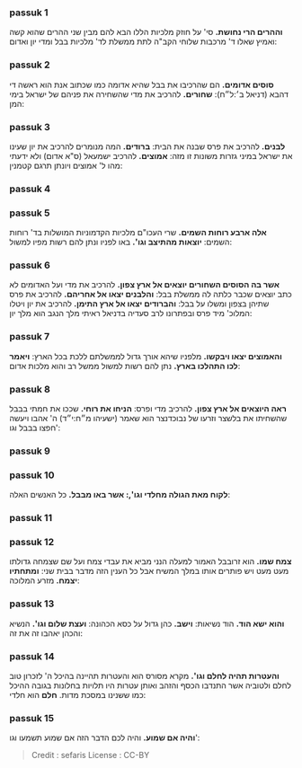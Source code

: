 
### passuk 1
<b>וההרים הרי נחושת.</b> סי' על חוזק מלכיות הללו הבא להם מבין שני ההרים שהוא קשה ואמיץ שאלו ד' מרכבות שלוחי הקב"ה לתת ממשלת לד' מלכיות בבל ומדי יון ואדום:

### passuk 2
<b>סוסים אדומים.</b> הם שהרכיבו את בבל שהיא אדומה כמו שכתוב אנת הוא ראשה די דהבא (דניאל ב׳:ל״ח):
<b>שחורים.</b> להרכיב את מדי שהשחירה את פניהם של ישראל בימי המן:

### passuk 3
<b>לבנים.</b> להרכיב את פרס שבנה את הבית:
<b>ברודים.</b> המה מנומרים להרכיב את יון שעינו את ישראל במיני גזרות משונות זו מזה:
<b>אמוצים.</b> להרכיב ישמעאל (ס"א אדום) ולא ידעתי מהו ל' אמוצים ויונתן תרגם קטמנין:

### passuk 4

### passuk 5
<b>אלה ארבע רוחות השמים.</b> שרי העכו"ם מלכיות הקדמוניות המושלות בד' רוחות השמים: 
<b>יוצאות מהתיצב וגו'.</b> באו לפניו ונתן להם רשות מפיו למשול:

### passuk 6
<b>אשר בה הסוסים השחורים יוצאים אל ארץ צפון.</b> להרכיב את מדי ועל האדומים לא כתב יוצאים שכבר כלתה לה ממשלת בבל:
<b>והלבנים יצאו אל אחריהם.</b> להרכיב את פרס שתיהן בצפון ומשלו על בבל:
<b>והברודים יצאו אל ארץ התימן.</b> להרכיב את יון ויטלו המלוכ' מיד פרס ובפתרונו לרב סעדיה בדניאל ראיתי מלך הנגב הוא מלך יון:

### passuk 7
<b>והאמוצים יצאו ויבקשו.</b> מלפניו שיהא אורך גדול לממשלתם ללכת בכל הארץ:
<b>ויאמר לכו התהלכו בארץ.</b> נתן להם רשות למשול ממשל רב והוא מלכות אדום:

### passuk 8
<b>ראה היוצאים אל ארץ צפון.</b> להרכיב מדי ופרס:
<b>הניחו את רוחי.</b> שככו את חמתי בבבל שהשחיתו את בלשצר וזרעו של נבוכדנצר הוא שאמר (ישעיהו מ״ח:י״ד) ה' אהבו ויעשה חפצו בבבל וגו':

### passuk 9

### passuk 10
<b>לקוח מאת הגולה מחלדי וגו',: אשר באו מבבל.</b> כל האנשים האלה:

### passuk 11

### passuk 12
<b>צמח שמו.</b> הוא זרובבל האמור למעלה הנני מביא את עבדי צמח ועל שם שצמחה גדולתו מעט מעט ויש פותרים אותו במלך המשיח אבל כל הענין הזה מדבר בבית שני:
<b>ומתחתיו יצמח.</b> מזרע המלוכה:

### passuk 13
<b>והוא ישא הוד.</b> הוד נשיאות:
<b>וישב.</b> כהן גדול על כסא הכהונה:
<b>ועצת שלום וגו'.</b> הנשיא והכהן יאהבו זה את זה:

### passuk 14
<b>והעטרות תהיה לחלם וגו'.</b> מקרא מסורס הוא והעטרות תהיינה בהיכל ה' לזכרון טוב לחלם ולטוביה אשר התנדבו הכסף והזהב ואותן עטרות היו תלויות בחלונות בגובה ההיכל כמו ששנינו במסכת מדות.
<b>חלם</b> הוא חלדי:

### passuk 15
<b>והיה אם שמוע.</b> והיה לכם הדבר הזה אם שמוע תשמעו וגו':

>Credit : sefaris
>License : CC-BY